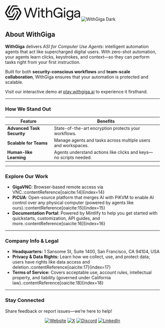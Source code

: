 ![WithGiga Light](/readme-assets/withgiga-logo.svg#gh-light-mode-only)
![WithGiga Dark](/readme-assets/withgiga-log.svg#gh-dark-mode-only)

## About WithGiga

**WithGiga** delivers *ASI for Computer Use Agents*: intelligent automation agents that act like supercharged digital users. With zero-shot automation, your agents learn clicks, keystrokes, and context—so they can perform tasks right from your first instruction.

Built for both **security-conscious workflows** and **team-scale collaboration**, WithGiga ensures that your automation is protected and scalable.

Visit our interactive demo at [play.withgiga.ai](https://play.withgiga.ai) to experience it firsthand.

---

### How We Stand Out

| Feature                  | Benefits                                                       |
|--------------------------|----------------------------------------------------------------|
| **Advanced Task Security** | State-of-the-art encryption protects your workflows.           |
| **Scalable for Teams**     | Manage agents and tasks across multiple users and workspaces.   |
| **Human-like Learning**    | Agents understand actions like clicks and keys—no scripts needed. |

---

### Explore Our Work

- **GigaVNC**: Browser-based remote access via VNC.:contentReference[oaicite:14]{index=14}  
- **PiCUA**: Open-source platform that merges AI with PiKVM to enable AI control over any physical computer (powered by agents like ours).:contentReference[oaicite:15]{index=15}  
- **Documentation Portal**: Powered by Mintlify to help you get started with quickstarts, customization, API guides, and more.:contentReference[oaicite:16]{index=16}

---

### Company Info & Legal

- **Headquarters:** 1 Sansome St, Suite 1400, San Francisco, CA 94104, USA  
- **Privacy & Data Rights:** Learn how we collect, use, and protect data; users have rights like data access and deletion.:contentReference[oaicite:17]{index=17}  
- **Terms of Service:** Covers acceptable use, account rules, intellectual property, and liability (governed under California law).:contentReference[oaicite:18]{index=18}

---

### Stay Connected

Share feedback or report issues—we’re here to help!

<div align="center">
<a href="https://withgiga.ai" target="_blank">
<img src="https://img.shields.io/badge/website-%2300acee.svg?color=143D52&style=for-the-badge&logo=google-chrome&logoColor=white" alt="Website" /></a>
<a href="https://x.com/withgiga" target="_blank">
<img src="https://img.shields.io/badge/X (Twitter)-%2300acee.svg?color=000000&style=for-the-badge&logo=x&logoColor=white" alt="X" /></a>
<a href="https://discord.gg/withgiga" target="_blank">
<img src="https://img.shields.io/badge/Discord-%2300acee.svg?color=143D52&style=for-the-badge&logo=discord&logoColor=white" alt="Discord" /></a>
<a href="https://www.linkedin.com/company/withgiga" target="_blank">
<img src="https://img.shields.io/badge/LinkedIn-%2300acee.svg?color=000000&style=for-the-badge&logo=linkedin&logoColor=white" alt="LinkedIn" /></a>
</div>
